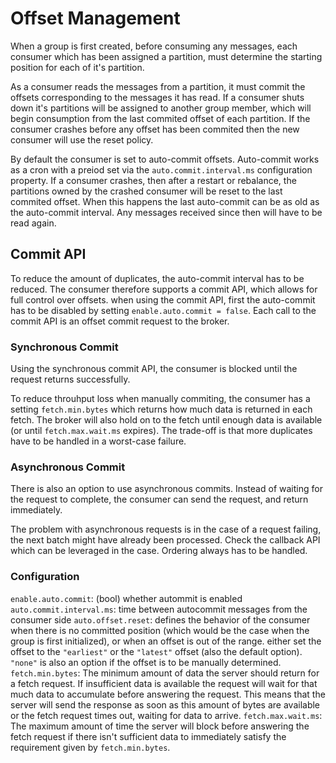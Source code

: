 # Offset Management

When a group is first created, before consuming any messages, each consumer which has been assigned a partition, must determine the starting position for each of it's partition.

As a consumer reads the messages from a partition, it must commit the offsets corresponding to the messages it has read. If a consumer shuts down it's partitions will be assigned to another group member, which will begin consumption from the last commited offset of each partition. If the consumer crashes before any offset has been commited then the new consumer will use the reset policy.

By default the consumer is set to auto-commit offsets. Auto-commit works as a cron with a preiod set via the `auto.commit.interval.ms` configuration property. If a consumer crashes, then after a restart or rebalance, the partitions owned by the crashed consumer will be reset to the last commited offset. When this happens the last auto-commit can be as old as the auto-commit interval. Any messages received since then will have to be read again.

## Commit API
To reduce the amount of duplicates, the auto-commit interval has to be reduced. The consumer therefore supports a commit API, which allows for full control over offsets. when using the commit API, first the auto-commit has to be disabled by setting `enable.auto.commit = false`.
Each call to the commit API is an offset commit request to the broker. 

### Synchronous Commit

Using the synchronous commit API, the consumer is blocked until the request returns successfully. 

To reduce throuhput loss when manually commiting, the consumer has a setting `fetch.min.bytes` which returns how much data is returned in each fetch. The broker will also hold on to the fetch until enough data is available (or until `fetch.max.wait.ms` expires). The trade-off is that more duplicates have to be handled in a worst-case failure.

### Asynchronous Commit

There is also an option to use asynchronous commits. Instead of waiting for the request to complete, the consumer can send the request, and return immediately. 

The problem with asynchronous requests is in the case of a request failing, the next batch might have already been processed. Check the callback API which can be leveraged in the case. Ordering always has to be handled.

### Configuration

`enable.auto.commit`: (bool) whether autommit is enabled
`auto.commit.interval.ms`: time between autocommit messages from the consumer side
`auto.offset.reset`: defines the behavior of the consumer when there is no committed position (which would be the case when the group is first initialized), or when an offset is out of the range. either set the offset to the `"earliest"` or the `"latest"` offset (also the default option). `"none"` is also an option if the offset is to be manually determined. 
`fetch.min.bytes`: The minimum amount of data the server should return for a fetch request. If insufficient data is available the request will wait for that much data to accumulate before answering the request. This means that the server will send the response as soon as this amount of bytes are available or the fetch request times out, waiting for data to arrive.
`fetch.max.wait.ms`: The maximum amount of time the server will block before answering the fetch request if there isn't sufficient data to immediately satisfy the requirement given by `fetch.min.bytes`.